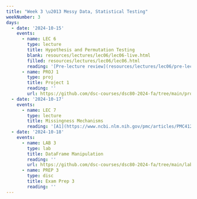```yaml
---
title: "Week 3 \u2013 Messy Data, Statistical Testing"
weekNumber: 3
days:
  - date: '2024-10-15'
    events:
      - name: LEC 6
        type: lecture
        title: Hypothesis and Permutation Testing
        blank: resources/lectures/lec06/lec06-live.html
        filled: resources/lectures/lec06/lec06.html
        reading: '[Pre-lecture review](resources/lectures/lec06/pre-lec06.html), [Ch. 17](https://learningds.org/ch/17/inf_pred_gen_intro.html)'
      - name: PROJ 1
        type: proj
        title: Project 1
        reading: ''
        url: https://github.com/dsc-courses/dsc80-2024-fa/tree/main/projects/project01
  - date: '2024-10-17'
    events:
      - name: LEC 7
        type: lecture
        title: Missingness Mechanisms
        reading: '[A1](https://www.ncbi.nlm.nih.gov/pmc/articles/PMC4121561/), [A2](https://stefvanbuuren.name/fimd/sec-MCAR.html)'
  - date: '2024-10-18'
    events:
      - name: LAB 3
        type: lab
        title: DataFrame Manipulation
        reading: ''
        url: https://github.com/dsc-courses/dsc80-2024-fa/tree/main/labs/lab03
      - name: PREP 3
        type: disc
        title: Exam Prep 3
        reading: ''
---
```

